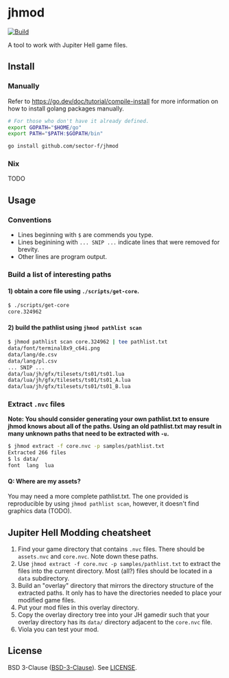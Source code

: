 # jhmod

[![Build](https://github.com/sector-f/jhmod/actions/workflows/build.yml/badge.svg)](https://github.com/sector-f/jhmod/actions/workflows/build.yml)


A tool to work with Jupiter Hell game files.

## Install

### Manually

Refer to https://go.dev/doc/tutorial/compile-install for more information on
how to install golang packages manually.

```bash
# For those who don't have it already defined.
export GOPATH="$HOME/go"
export PATH="$PATH:$GOPATH/bin"

go install github.com/sector-f/jhmod
```

### Nix

TODO

## Usage

### Conventions

- Lines beginning with `$` are commends you type.
- Lines beginining with `... SNIP ...` indicate lines that were removed for
  brevity.
- Other lines are program output.

### Build a list of interesting paths

#### 1) obtain a core file using `./scripts/get-core`.

```bash
$ ./scripts/get-core
core.324962
```

#### 2) build the pathlist using `jhmod pathlist scan`

```bash
$ jhmod pathlist scan core.324962 | tee pathlist.txt
data/font/terminal8x9_c64i.png
data/lang/de.csv
data/lang/pl.csv
... SNIP ...
data/lua/jh/gfx/tilesets/ts01/ts01.lua
data/lua/jh/gfx/tilesets/ts01/ts01_A.lua
data/lua/jh/gfx/tilesets/ts01/ts01_B.lua
```

### Extract `.nvc` files

**Note: You should consider generating your own pathlist.txt to ensure
jhmod knows about all of the paths.  Using an old pathlist.txt may result
in many unknown paths that need to be extracted with `-u`.**

```bash
$ jhmod extract -f core.nvc -p samples/pathlist.txt
Extracted 266 files
$ ls data/
font  lang  lua
```

#### Q: Where are my assets?

You may need a more complete pathlist.txt.  The one provided is reproducible by
using `jhmod pathlist scan`, however, it doesn't find graphics data
(TODO).

## Jupiter Hell Modding cheatsheet

1. Find your game directory that contains `.nvc` files.  There should be
   `assets.nvc` and `core.nvc`.  Note down these paths.
2. Use `jhmod extract -f core.nvc -p samples/pathlist.txt` to extract the
   files into the current directory.  Most (all?) files should be located in a
   `data` subdirectory.
3. Build an "overlay" directory that mirrors the directory structure of the
   extracted paths.  It only has to have the directories needed to place your
   modified game files.
4. Put your mod files in this overlay directory.
5. Copy the overlay directory tree into your JH gamedir such that your overlay
   directory has its `data/` directory adjacent to the `core.nvc` file.
6. Viola you can test your mod.

## License

BSD 3-Clause ([BSD-3-Clause](https://spdx.org/licenses/BSD-3-Clause.html)).
See [LICENSE](./LICENSE).
